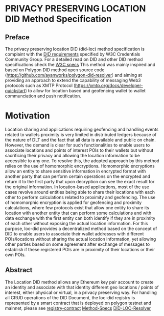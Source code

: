 # PRIVACY PRESERVING LOCATION DID Method Specification

## Preface 
The privacy preserving location DID (did-loc) method specification is complaint with the [DID requirements](https://www.w3.org/TR/did-core/#ref-for-dfn-did-documents-3) specified by W3C Credentials Community Group. For a detailed read on DID and other DID method specifications check the [W3C specs](https://www.w3.org/TR/did-core/)
This method was mainly inspired and based on Polygon DID method open source code (https://github.com/ayanworks/polygon-did-resolver) and aiming at providing an approach to extend the capability of messaging Web3 protocols such as XMTP Protocol (https://xmtp.org/docs/developer-quickstart) to allow for location based and geofencing wallet to wallet communciation and push notification.
# Motivation
Location sharing and applications requiring geofencing and handling events related to wallets proximity is very limited in distributed ledgers because of the nature of DLT and the fact that all data is available and public on chain. However, the demand is clear for such functionalities to enable users to associate locations and points of interest POIs to their wallets but without sacrificing their privacy and allowing the location information to be accessible to any one. 
To resolve this, the adopted approach by this method relies on the use of homomorphic encryptions. Homomorphic encryptions allow an entity to share sensitive information in encrypted format with another party that can perform certain operations on the encrypted and return it to the first party that upon decryption can see the exact result for the original information.
In location-based applications, most of the use cases revolve around entities being able to share their locations with each other to perform calculations related to proximity and geofencing. The use of homomorphic encryption is applied for geofencing and proximity calculations, where few protocols exist that allow one entity to share its location with another entity that can perform some calculations and with data exchange with the first entity can both identify if they are in proximity of each other without exposing the actual location information.
For this purpose, loc-did provides a decentralized method based on the concept of DID to enable users to associate their wallet addresses with different POIs/locations without sharing the actual location information, yet allowing other parties based on some agreement after exchange of messages to establish if these registered POIs are in proximity of their locations or their own POIs. 
## Abstract 
The Location DID method allows any Ethereum key pair account to create an identity and associate with that identity different geo locations / points of interest, either physical or virtual, in a privacy preserving way. For handling all CRUD operations of the DID Document, the loc-did registry is represented by a smart contract that is deployed on polygon testnet and mainnet, please see [registry-contract](https://github.com/asghaier76/ETHWaterloo-DidLoc/tree/master/did-loc-registry) [Method-Specs](https://github.com/asghaier76/ETHWaterloo-DidLoc/tree/master/did-loc-specs) [DID-LOC-Resolver](https://github.com/asghaier76/ETHWaterloo-DidLoc/tree/master/did-loc-resolver)
 